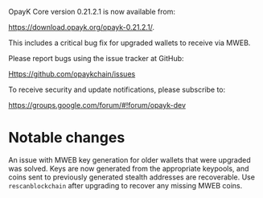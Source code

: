 OpayK Core version 0.21.2.1 is now available from:

 <https://download.opayk.org/opayk-0.21.2.1/>.

This includes a critical bug fix for upgraded wallets to receive via MWEB.

Please report bugs using the issue tracker at GitHub:

  <Https://github.com/opaykchain/issues>

To receive security and update notifications, please subscribe to:

  <https://groups.google.com/forum/#!forum/opayk-dev>

Notable changes
===============

An issue with MWEB key generation for older wallets that were upgraded was solved.
Keys are now generated from the appropriate keypools, and coins sent to previously generated stealth addresses are recoverable.
Use `rescanblockchain` after upgrading to recover any missing MWEB coins.

